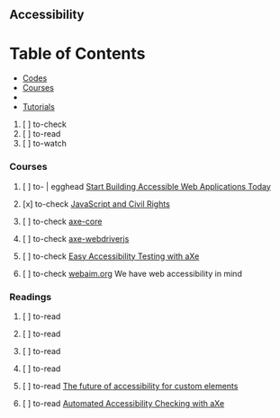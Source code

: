 ## Accessibility

# Table of Contents
<!-- MarkdownTOC depth=4 -->
  - [Codes](#codes)
  - [Courses](#courses)
  - [](#)
  - [Tutorials](#tutorials)
<!-- /MarkdownTOC -->

  1. [ ] to-check []()
  1. [ ] to-read []()
  1. [ ] to-watch []()

### Courses

  1. [ ] to- | egghead [Start Building Accessible Web Applications Today](https://egghead.io/courses/start-building-accessible-web-applications-today)

  1. [x] to-check [JavaScript and Civil Rights](https://marcysutton.github.io/javascript-and-civil-rights/#/)
  1. [ ] to-check [axe-core](https://www.npmjs.com/package/axe-core)
  1. [ ] to-check [axe-webdriverjs](https://www.npmjs.com/package/axe-webdriverjs)
  1. [ ] to-check [Easy Accessibility Testing with aXe](https://axe-core.org/)
  1. [ ] to-check [webaim.org](http://webaim.org/) We have web accessibility in mind

### Readings

  1. [ ] to-read []()
  1. [ ] to-read []()
  1. [ ] to-read []()
  1. [ ] to-read []()
  1. [ ] to-read [The future of accessibility for custom elements](https://medium.com/dev-channel/the-future-of-accessibility-for-custom-elements-291cfb3ffabe)

  1. [ ] to-read [Automated Accessibility Checking with aXe](https://www.sitepoint.com/automated-accessibility-checking-with-axe)
